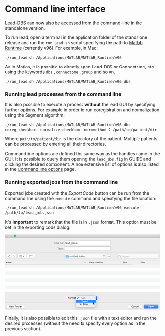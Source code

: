 # Command line interface

Lead-DBS can now also be accessed from the command-line in the standalone version.

To run lead, open a terminal in the application folder of the standalone release and run the `run_lead.sh` script specifying  the path to [Matlab Runtime](https://www.mathworks.com/products/compiler/matlab-runtime.html) \(currently v96\). For example, in Mac:

```text
./run_lead.sh /Applications/MATLAB/MATLAB_Runtime/v96
```

As in Matlab, it is possible to directly open Lead-DBS or Connectome, etc using the keywords `dbs` , `connectome` , `group` and so on.

```text
./run_lead.sh /Applications/MATLAB/MATLAB_Runtime/v96 dbs
```

### Running lead processes from the command line

It is also possible to execute a process **without** the lead GUI by specifying further options. For example in order to run coregistration and normalization using the Segment algorithm:

```text
./run_lead.sh /Applications/MATLAB/MATLAB_Runtime/v96 dbs -coreg_checkbox -normalize_checkbox -normmethod 2 /path/to/patient/dir
```

Where `path/to/patient/dir` is the directory of the patient.  Multiple patients can be processed by entering all their directories.

Command line options are defined the same way as the handles name in the GUI. It is possible to query them opening the `lead_dbs.fig` in GUIDE and clicking the desired component. A non extensive list of options is also listed in the [Command line options](command-line-options.md) page.

### Running exported jobs from the command line

Exported jobs created with the _Export Code_ button can be run from the command line using the `execute` command and specifying the file location:

```text
./run_lead.sh /Applications/MATLAB/MATLAB_Runtime/v96 execute /path/to/lead_job.json
```

It's **important** to remark that the file is in `.json` format. This option must be set in the exporting code dialog:

![](../.gitbook/assets/export_json.png)

Finally, it is also possible to edit this `.json` file with a text editor and run the desired processes \(without the need to specify every option as in the previous section\).



